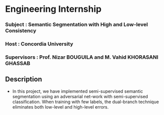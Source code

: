 
# Engineering Internship

### Subject : Semantic Segmentation with High and Low-level Consistency
### Host : Concordia University
### Supervisors : Prof. Nizar BOUGUILA and M. Vahid KHORASANI GHASSAB 

## Description

- In this project, we have implemented semi-supervised semantic segmentation using an adversarial net-work with semi-supervised classification. When training with few labels, the dual-branch technique eliminates both low-level and high-level errors.


